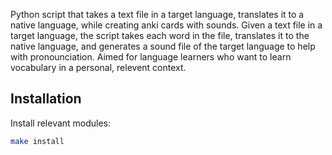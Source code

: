 Python script that takes a text file in a target language, translates it to a native language, while creating anki cards with sounds.
Given a text file in a target language, the script takes each word in the file, translates it to the native language, and generates a sound file of the target language to help with pronounciation.
Aimed for language learners who want to learn vocabulary in a personal, relevent context. 
## Installation

Install relevant modules:
   ```sh
   make install
